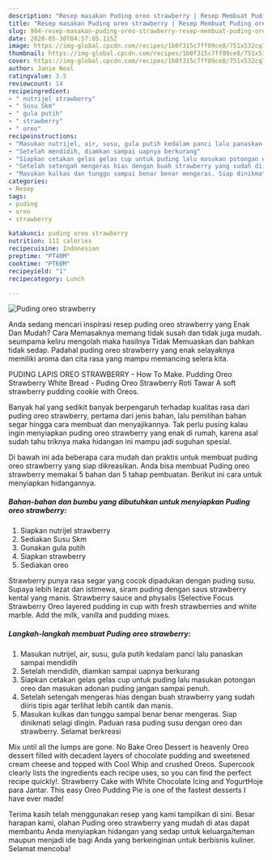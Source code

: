 ```yaml
---
description: "Resep masakan Puding oreo strawberry | Resep Membuat Puding oreo strawberry Yang Mudah Dan Praktis"
title: "Resep masakan Puding oreo strawberry | Resep Membuat Puding oreo strawberry Yang Mudah Dan Praktis"
slug: 984-resep-masakan-puding-oreo-strawberry-resep-membuat-puding-oreo-strawberry-yang-mudah-dan-praktis
date: 2020-05-30T04:57:05.115Z
image: https://img-global.cpcdn.com/recipes/1b0f315c7ff09ce8/751x532cq70/puding-oreo-strawberry-foto-resep-utama.jpg
thumbnail: https://img-global.cpcdn.com/recipes/1b0f315c7ff09ce8/751x532cq70/puding-oreo-strawberry-foto-resep-utama.jpg
cover: https://img-global.cpcdn.com/recipes/1b0f315c7ff09ce8/751x532cq70/puding-oreo-strawberry-foto-resep-utama.jpg
author: Janie Neal
ratingvalue: 3.5
reviewcount: 14
recipeingredient:
- " nutrijel strawberry"
- " Susu Skm"
- " gula putih"
- " strawberry"
- " oreo"
recipeinstructions:
- "Masukan nutrijel, air, susu, gula putih kedalam panci lalu panaskan sampai mendidih"
- "Setelah mendidih, diamkan sampai uapnya berkurang"
- "Siapkan cetakan gelas gelas cup untuk puding lalu masukan potongan oreo dan masukan adonan puding jangan sampai penuh."
- "Setelah setengah mengeras hias dengan buah strawberry yang sudah diiris tipis agar terlihat lebih cantik dan manis."
- "Masukan kulkas dan tunggu sampai benar benar mengeras. Siap dinikmati selagi dingin. Paduan rasa puding susu dengan oreo dan strawberry. Selamat berkreasi"
categories:
- Resep
tags:
- puding
- oreo
- strawberry

katakunci: puding oreo strawberry 
nutrition: 111 calories
recipecuisine: Indonesian
preptime: "PT40M"
cooktime: "PT60M"
recipeyield: "1"
recipecategory: Lunch

---
```



![Puding oreo strawberry](https://img-global.cpcdn.com/recipes/1b0f315c7ff09ce8/751x532cq70/puding-oreo-strawberry-foto-resep-utama.jpg)

Anda sedang mencari inspirasi resep puding oreo strawberry yang Enak Dan Mudah? Cara Memasaknya memang tidak susah dan tidak juga mudah. seumpama keliru mengolah maka hasilnya Tidak Memuaskan dan bahkan tidak sedap. Padahal puding oreo strawberry yang enak selayaknya memiliki aroma dan cita rasa yang mampu memancing selera kita.

PUDING LAPIS OREO STRAWBERRY - How To Make. Pudding Oreo Strawberry White Bread - Puding Oreo Strawberry Roti Tawar A soft strawberry pudding cookie with Oreos.

Banyak hal yang sedikit banyak berpengaruh terhadap kualitas rasa dari puding oreo strawberry, pertama dari jenis bahan, lalu pemilihan bahan segar hingga cara membuat dan menyajikannya. Tak perlu pusing kalau ingin menyiapkan puding oreo strawberry yang enak di rumah, karena asal sudah tahu triknya maka hidangan ini mampu jadi suguhan spesial.


Di bawah ini ada beberapa cara mudah dan praktis untuk membuat puding oreo strawberry yang siap dikreasikan. Anda bisa membuat Puding oreo strawberry memakai 5 bahan dan 5 tahap pembuatan. Berikut ini cara untuk menyiapkan hidangannya.

<!--inarticleads1-->

##### Bahan-bahan dan bumbu yang dibutuhkan untuk menyiapkan Puding oreo strawberry:

1. Siapkan  nutrijel strawberry
1. Sediakan  Susu Skm
1. Gunakan  gula putih
1. Siapkan  strawberry
1. Sediakan  oreo


Strawberry punya rasa segar yang cocok dipadukan dengan puding susu. Supaya lebih lezat dan istimewa, siram puding dengan saus strawberry kental yang manis. Strawberry sauce and physalis (Selective Focus Strawberry Oreo layered pudding in cup with fresh strawberries and white marble. Add the milk, vanilla and pudding mixes. 

<!--inarticleads2-->

##### Langkah-langkah membuat Puding oreo strawberry:

1. Masukan nutrijel, air, susu, gula putih kedalam panci lalu panaskan sampai mendidih
1. Setelah mendidih, diamkan sampai uapnya berkurang
1. Siapkan cetakan gelas gelas cup untuk puding lalu masukan potongan oreo dan masukan adonan puding jangan sampai penuh.
1. Setelah setengah mengeras hias dengan buah strawberry yang sudah diiris tipis agar terlihat lebih cantik dan manis.
1. Masukan kulkas dan tunggu sampai benar benar mengeras. Siap dinikmati selagi dingin. Paduan rasa puding susu dengan oreo dan strawberry. Selamat berkreasi


Mix until all the lumps are gone. No Bake Oreo Dessert is heavenly Oreo dessert filled with decadent layers of chocolate pudding and sweetened cream cheese and topped with Cool Whip and crushed Oreos. Supercook clearly lists the ingredients each recipe uses, so you can find the perfect recipe quickly!. Strawberry Cake with White Chocolate Icing and YogurtHoje para Jantar. This easy Oreo Pudding Pie is one of the fastest desserts I have ever made! 

Terima kasih telah menggunakan resep yang kami tampilkan di sini. Besar harapan kami, olahan Puding oreo strawberry yang mudah di atas dapat membantu Anda menyiapkan hidangan yang sedap untuk keluarga/teman maupun menjadi ide bagi Anda yang berkeinginan untuk berbisnis kuliner. Selamat mencoba!
